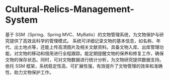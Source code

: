 # Cultural-Relics-Management-System
基于 SSM（Spring、Spring MVC、MyBatis）的文物管理系统，为文物保护与研究提供了高效且科学的管理模式。  系统可详细记录文物的基本信息，如名称、年代、出土地点等，还能上传高清图片及相关文献资料。具备文物入库、出库管理功能，对文物的移动和借用进行全程跟踪。能定期提醒文物的保养和修复工作，确保文物的保存状态。同时，可对文物数据进行统计分析，为文物研究提供数据支持。依托 SSM 框架，系统稳定性高、可扩展性强，有效提升了文物管理的效率和准确性，助力文物保护工作。 
